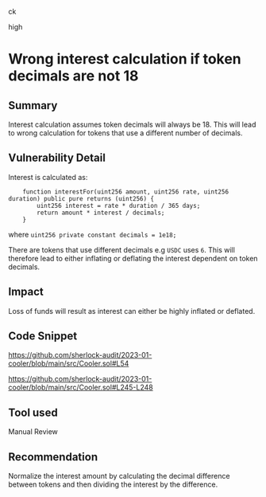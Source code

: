ck

high

# Wrong interest calculation if token decimals are not 18

## Summary

Interest calculation assumes token decimals will always be 18. This will lead to wrong calculation for tokens that use a different number of decimals.

## Vulnerability Detail

Interest is calculated as:

```solidity
    function interestFor(uint256 amount, uint256 rate, uint256 duration) public pure returns (uint256) {
        uint256 interest = rate * duration / 365 days;
        return amount * interest / decimals;
    }
```

where `uint256 private constant decimals = 1e18;`

There are tokens that use different decimals e.g `USDC` uses `6`. This will therefore lead to either inflating or deflating the interest dependent on token decimals.

## Impact

Loss of funds will result as interest can either be highly inflated or deflated.

## Code Snippet

https://github.com/sherlock-audit/2023-01-cooler/blob/main/src/Cooler.sol#L54

https://github.com/sherlock-audit/2023-01-cooler/blob/main/src/Cooler.sol#L245-L248

## Tool used

Manual Review

## Recommendation

Normalize the interest amount by calculating the decimal difference between tokens and then dividing the interest by the difference. 
